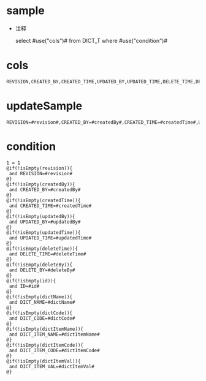 sample
===
* 注释

	select #use("cols")# from DICT_T  where  #use("condition")#

cols
===
	REVISION,CREATED_BY,CREATED_TIME,UPDATED_BY,UPDATED_TIME,DELETE_TIME,DELETE_BY,ID,DICT_NAME,DICT_CODE,DICT_ITEM_NAME,DICT_ITEM_CODE,DICT_ITEM_VAL

updateSample
===
	
	REVISION=#revision#,CREATED_BY=#createdBy#,CREATED_TIME=#createdTime#,UPDATED_BY=#updatedBy#,UPDATED_TIME=#updatedTime#,DELETE_TIME=#deleteTime#,DELETE_BY=#deleteBy#,ID=#id#,DICT_NAME=#dictName#,DICT_CODE=#dictCode#,DICT_ITEM_NAME=#dictItemName#,DICT_ITEM_CODE=#dictItemCode#,DICT_ITEM_VAL=#dictItemVal#

condition
===

	1 = 1  
	@if(!isEmpty(revision)){
	 and REVISION=#revision#
	@}
	@if(!isEmpty(createdBy)){
	 and CREATED_BY=#createdBy#
	@}
	@if(!isEmpty(createdTime)){
	 and CREATED_TIME=#createdTime#
	@}
	@if(!isEmpty(updatedBy)){
	 and UPDATED_BY=#updatedBy#
	@}
	@if(!isEmpty(updatedTime)){
	 and UPDATED_TIME=#updatedTime#
	@}
	@if(!isEmpty(deleteTime)){
	 and DELETE_TIME=#deleteTime#
	@}
	@if(!isEmpty(deleteBy)){
	 and DELETE_BY=#deleteBy#
	@}
	@if(!isEmpty(id)){
	 and ID=#id#
	@}
	@if(!isEmpty(dictName)){
	 and DICT_NAME=#dictName#
	@}
	@if(!isEmpty(dictCode)){
	 and DICT_CODE=#dictCode#
	@}
	@if(!isEmpty(dictItemName)){
	 and DICT_ITEM_NAME=#dictItemName#
	@}
	@if(!isEmpty(dictItemCode)){
	 and DICT_ITEM_CODE=#dictItemCode#
	@}
	@if(!isEmpty(dictItemVal)){
	 and DICT_ITEM_VAL=#dictItemVal#
	@}
	
	
